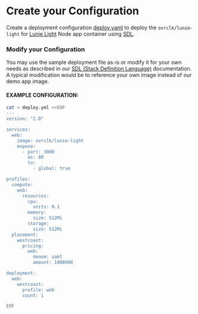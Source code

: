 # Create your Configuration

Create a deployment configuration [deploy.yaml](https://github.com/akash-network/docs/tree/b65f668b212ad1976fb976ad84a9104a9af29770/guides/deploy/deploy.yml) to deploy the `ovrclk/lunie-light` for [Lunie Light](https://github.com/ovrclk/lunie-light) Node app container using [SDL](https://github.com/akash-network/docs/tree/b65f668b212ad1976fb976ad84a9104a9af29770/sdl/README.md).

### Modify your Configuration

You may use the sample deployment file as-is or modify it for your own needs as described in our [SDL (Stack Definition Language)](../../../sdl/) documentation. A typical modification would be to reference your own image instead of our demo app image.

#### EXAMPLE CONFIGURATION:

```bash
cat > deploy.yml <<EOF
---
version: "2.0"

services:
  web:
    image: ovrclk/lunie-light
    expose:
      - port: 3000
        as: 80
        to:
          - global: true

profiles:
  compute:
    web:
      resources:
        cpu:
          units: 0.1
        memory:
          size: 512Mi
        storage:
          size: 512Mi
  placement:
    westcoast:
      pricing:
        web: 
          denom: uakt
          amount: 1000000

deployment:
  web:
    westcoast:
      profile: web
      count: 1

EOF
```
